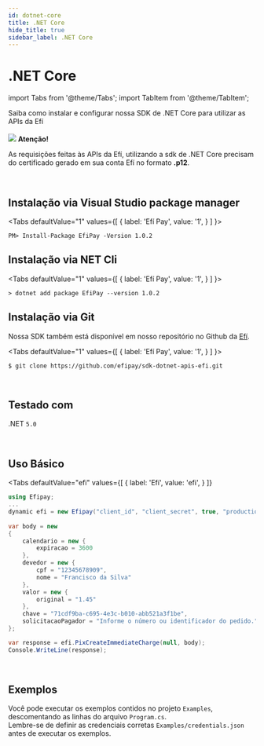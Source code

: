 ```yaml
---
id: dotnet-core
title: .NET Core
hide_title: true
sidebar_label: .NET Core
---
```


<h1 className="titulo">.NET Core</h1>


<div className="conteudo">

import Tabs from '@theme/Tabs';
import TabItem from '@theme/TabItem';


<!-- Embedding React components with MDX -->
<!-- fontWeight: 'bold', -->

<div className="subtitulo">
Saiba como instalar e configurar nossa SDK de .NET Core para utilizar as APIs da Efí
</div>

<br/>


<div className="admonition admonition_caution">
<div>
    <img src="/img/exclamation-triangle-orange.svg"/> <b>Atenção!</b>
</div>
<p>As requisições feitas às APIs da Efí, utilizando a sdk de .NET Core precisam do certificado gerado em sua conta Efí no formato <strong>.p12</strong>.</p>
</div> <br/>


## Instalação via Visual Studio package manager

<Tabs
  defaultValue="1"
  values={[
    { label: 'Efí Pay', value: '1', }
  ]
}>

<TabItem value="1">

```
PM> Install-Package EfiPay -Version 1.0.2
```

</TabItem>


</Tabs>



## Instalação via NET Cli

<Tabs
  defaultValue="1"
  values={[
    { label: 'Efí Pay', value: '1', }
  ]
}>

<TabItem value="1">

```
> dotnet add package EfiPay --version 1.0.2
```

</TabItem>

</Tabs>


## Instalação via Git

Nossa SDK também está disponível em nosso repositório no Github da <a href="https://github.com/efipay/sdk-dotnet-apis-efi" target="_blank">Efí</a>.

<Tabs
  defaultValue="1"
  values={[
    { label: 'Efí Pay', value: '1', }
  ]
}>

<TabItem value="1">

```
$ git clone https://github.com/efipay/sdk-dotnet-apis-efi.git
```

</TabItem>


</Tabs>

<br/>

## Testado com 

.NET <code>5.0</code>

<br/>

## Uso Básico

<Tabs
  defaultValue="efi"
  values={[
    { label: 'Efí', value: 'efi', }
  ]}
>
<TabItem value="efi">

```csharp
using Efipay;
...
dynamic efi = new Efipay("client_id", "client_secret", true, "production.p12");
            
var body = new 
{
    calendario = new {
        expiracao = 3600
    },
    devedor = new {
        cpf = "12345678909",
        nome = "Francisco da Silva"
    },
    valor = new {
        original = "1.45"
    },
    chave = "71cdf9ba-c695-4e3c-b010-abb521a3f1be",
    solicitacaoPagador = "Informe o número ou identificador do pedido."
};

var response = efi.PixCreateImmediateCharge(null, body);
Console.WriteLine(response);
```

</TabItem>


</Tabs>

<br/>

## Exemplos

Você pode executar os exemplos contidos no projeto <code>Examples</code>, descomentando as linhas do arquivo <code>Program.cs</code>.  
Lembre-se de definir as credenciais corretas <code>Examples/credentials.json</code> antes de executar os exemplos.


</div>